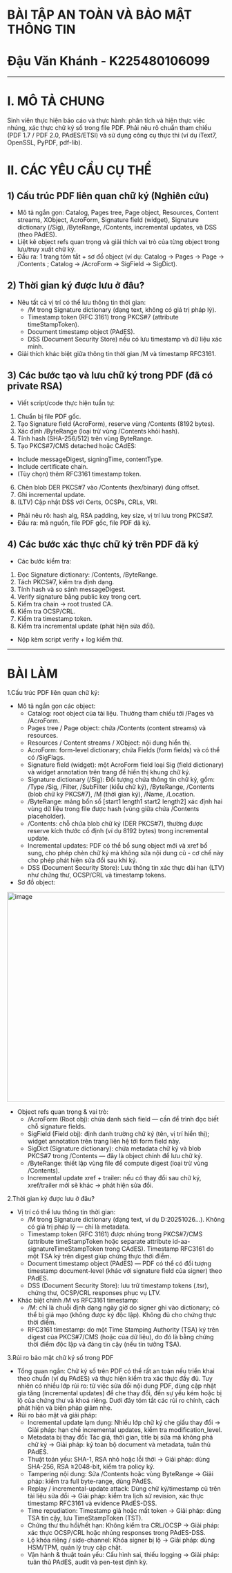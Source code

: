 # BÀI TẬP AN TOÀN VÀ BẢO MẬT THÔNG TIN
# Đậu Văn Khánh - K225480106099
---
# I. MÔ TẢ CHUNG
Sinh viên thực hiện báo cáo và thực hành: phân tích và hiện thực việc nhúng, xác
thực chữ ký số trong file PDF.
Phải nêu rõ chuẩn tham chiếu (PDF 1.7 / PDF 2.0, PAdES/ETSI) và sử dụng công cụ
thực thi (ví dụ iText7, OpenSSL, PyPDF, pdf-lib).

# II. CÁC YÊU CẦU CỤ THỂ
## 1) Cấu trúc PDF liên quan chữ ký (Nghiên cứu)
- Mô tả ngắn gọn: Catalog, Pages tree, Page object, Resources, Content streams,
XObject, AcroForm, Signature field (widget), Signature dictionary (/Sig),
/ByteRange, /Contents, incremental updates, và DSS (theo PAdES).
- Liệt kê object refs quan trọng và giải thích vai trò của từng object trong
lưu/truy xuất chữ ký.
- Đầu ra: 1 trang tóm tắt + sơ đồ object (ví dụ: Catalog → Pages → Page → /Contents
; Catalog → /AcroForm → SigField → SigDict).
## 2) Thời gian ký được lưu ở đâu?
- Nêu tất cả vị trí có thể lưu thông tin thời gian:
   + /M trong Signature dictionary (dạng text, không có giá trị pháp lý).
   + Timestamp token (RFC 3161) trong PKCS#7 (attribute timeStampToken).
   + Document timestamp object (PAdES).
   + DSS (Document Security Store) nếu có lưu timestamp và dữ liệu xác minh.
- Giải thích khác biệt giữa thông tin thời gian /M và timestamp RFC3161.
## 3) Các bước tạo và lưu chữ ký trong PDF (đã có private RSA)
- Viết script/code thực hiện tuần tự:
 1. Chuẩn bị file PDF gốc.
 2. Tạo Signature field (AcroForm), reserve vùng /Contents (8192 bytes).
 3. Xác định /ByteRange (loại trừ vùng /Contents khỏi hash).
 4. Tính hash (SHA-256/512) trên vùng ByteRange.
 5. Tạo PKCS#7/CMS detached hoặc CAdES:
   - Include messageDigest, signingTime, contentType.
   - Include certificate chain.
   - (Tùy chọn) thêm RFC3161 timestamp token.
 6. Chèn blob DER PKCS#7 vào /Contents (hex/binary) đúng offset.
 7. Ghi incremental update.
 8. (LTV) Cập nhật DSS với Certs, OCSPs, CRLs, VRI.
- Phải nêu rõ: hash alg, RSA padding, key size, vị trí lưu trong PKCS#7.
- Đầu ra: mã nguồn, file PDF gốc, file PDF đã ký.
## 4) Các bước xác thực chữ ký trên PDF đã ký
- Các bước kiểm tra:
 1. Đọc Signature dictionary: /Contents, /ByteRange.
 2. Tách PKCS#7, kiểm tra định dạng.
 3. Tính hash và so sánh messageDigest.
 4. Verify signature bằng public key trong cert.
 5. Kiểm tra chain → root trusted CA.
 6. Kiểm tra OCSP/CRL.
 7. Kiểm tra timestamp token.
 8. Kiểm tra incremental update (phát hiện sửa đổi).
- Nộp kèm script verify + log kiểm thử.
---
# BÀI LÀM
1.Cấu trúc PDF liên quan chữ ký:
- Mô tả ngắn gọn các object:
   + Catalog: root object của tài liệu. Thường tham chiếu tới /Pages và /AcroForm.
   + Pages tree / Page object: chứa /Contents (content streams) và resources.
   + Resources / Content streams / XObject: nội dung hiển thị.
   + AcroForm: form-level dictionary; chứa Fields (form fields) và có thể có /SigFlags.
   + Signature field (widget): một AcroForm field loại Sig (field dictionary) và widget annotation trên trang để hiển thị khung chữ ký.
   + Signature dictionary (/Sig): Đối tượng chứa thông tin chữ ký, gồm: /Type /Sig, /Filter, /SubFilter (kiểu chữ ký), /ByteRange, /Contents (blob chữ ký PKCS#7), /M (thời gian ký), /Name, /Location.
   + /ByteRange: mảng bốn số [start1 length1 start2 length2] xác định hai vùng dữ liệu trong file được hash (vùng giữa chứa /Contents placeholder).
   + /Contents: chỗ chứa blob chữ ký (DER PKCS#7), thường được reserve kích thước cố định (ví dụ 8192 bytes) trong incremental update.
   + Incremental updates: PDF có thể bổ sung object mới và xref bổ sung, cho phép chèn chữ ký mà không sửa nội dung cũ - cơ chế này cho phép phát hiện sửa đổi sau khi ký.
   + DSS (Document Security Store): Lưu thông tin xác thực dài hạn (LTV) như chứng thư, OCSP/CRL và timestamp tokens.
- Sơ đồ object:

<img width="691" height="486" alt="image" src="https://github.com/user-attachments/assets/73c3ed8f-c824-4a41-a0ab-37c542f873d2" />

- Object refs quan trọng & vai trò:
   + /AcroForm (Root obj): chứa danh sách field — cần để trình đọc biết chỗ signature fields.
   + SigField (Field obj): định danh trường chữ ký (tên, vị trí hiển thị); widget annotation trên trang liên hệ tới form field này.
   + SigDict (Signature dictionary): chứa metadata chữ ký và blob PKCS#7 trong /Contents — đây là object chính để lưu chữ ký.
   + /ByteRange: thiết lập vùng file để compute digest (loại trừ vùng /Contents).
   + Incremental update xref + trailer: nếu có thay đổi sau chữ ký, xref/trailer mới sẽ khác → phát hiện sửa đổi.

2.Thời gian ký được lưu ở đâu?
- Vị trí có thể lưu thông tin thời gian:
   + /M trong Signature dictionary (dạng text, ví dụ D:20251026...). Không có giá trị pháp lý — chỉ là metadata.
   + Timestamp token (RFC 3161) được nhúng trong PKCS#7/CMS (attribute timeStampToken hoặc separate attribute id-aa-signatureTimeStampToken trong CAdES). Timestamp RFC3161 do một TSA ký trên digest giúp chứng thực thời điểm.
   + Document timestamp object (PAdES) — PDF có thể có đối tượng timestamp document-level (khác với signature field của signer) theo PAdES.
   + DSS (Document Security Store): lưu trữ timestamp tokens (.tsr), chứng thư, OCSP/CRL responses phục vụ LTV.
- Khác biệt chính /M vs RFC3161 timestamp:
   + /M: chỉ là chuỗi định dạng ngày giờ do signer ghi vào dictionary; có thể bị giả mạo (không được ký độc lập). Không đủ cho chứng thực thời điểm.
   + RFC3161 timestamp: do một Time Stamping Authority (TSA) ký trên digest của PKCS#7/CMS (hoặc của dữ liệu), do đó là bằng chứng thời điểm độc lập và đáng tin cậy (nếu tin tưởng TSA).
  
3.Rủi ro bảo mật chữ ký số trong PDF
- Tổng quan ngắn: Chữ ký số trên PDF có thể rất an toàn nếu triển khai theo chuẩn (ví dụ PAdES) và thực hiện kiểm tra xác thực đầy đủ. Tuy nhiên có nhiều lớp rủi ro: từ việc sửa đổi nội dung PDF, dùng cập nhật gia tăng (incremental updates) để che thay đổi, đến sự yếu kém hoặc bị lộ của chứng thư và khoá riêng. Dưới đây tóm tắt các rủi ro chính, cách phát hiện và biện pháp giảm nhẹ.
- Rủi ro bảo mật và giải pháp:
   + Incremental update lạm dụng: Nhiều lớp chữ ký che giấu thay đổi → Giải pháp: hạn chế incremental updates, kiểm tra modification_level.
   + Metadata bị thay đổi: Tác giả, thời gian, title bị sửa mà không phá chữ ký → Giải pháp: ký toàn bộ document và metadata, tuân thủ PAdES.
   + Thuật toán yếu: SHA-1, RSA nhỏ hoặc lỗi thời → Giải pháp: dùng SHA-256, RSA ≥2048-bit, kiểm tra policy ký.
   + Tampering nội dung: Sửa /Contents hoặc vùng ByteRange → Giải pháp: kiểm tra full byte-range, dùng PAdES.
   + Replay / incremental-update attack: Dùng chữ ký/timestamp cũ trên tài liệu sửa đổi → Giải pháp: kiểm tra lịch sử revision, xác thực timestamp RFC3161 và evidence PAdES-DSS.
   + Time repudiation: Timestamp giả hoặc mất token → Giải pháp: dùng TSA tin cậy, lưu TimeStampToken (TST).
   + Chứng thư thu hồi/hết hạn: Không kiểm tra CRL/OCSP → Giải pháp: xác thực OCSP/CRL hoặc nhúng responses trong PAdES-DSS.
   + Lộ khóa riêng / side-channel: Khóa signer bị lộ → Giải pháp: dùng HSM/TPM, quản lý truy cập chặt.
   + Vận hành & thuật toán yếu: Cấu hình sai, thiếu logging → Giải pháp: tuân thủ PAdES, audit và pen-test định kỳ.
